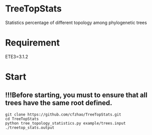 # TreeTopStats
Statistics percentage of different topology among phylogenetic trees

# Requirement
ETE3=3.1.2

# Start
## !!!Before starting, you must to ensure that all trees have the same root defined.
```shell
git clone https://github.com/cfzhao/TreeTopStats.git
cd TreeTopStats
python tree_topology_statistics.py example/trees.input ./treetop_stats.output
```
